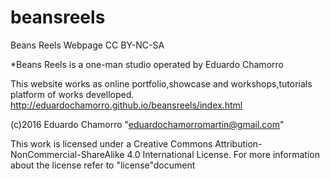 # beansreels
Beans Reels Webpage	CC BY-NC-SA

*Beans Reels is a one-man studio operated by Eduardo Chamorro

This website works as online portfolio,showcase and workshops,tutorials platform of works develloped.
http://eduardochamorro.github.io/beansreels/index.html


(c)2016  Eduardo Chamorro "eduardochamorromartin@gmail.com"


This work is licensed under a Creative Commons Attribution-NonCommercial-ShareAlike 4.0 International License.
For more information about the license refer to "license"document
